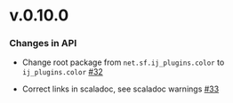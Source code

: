 v.0.10.0
=======

### Changes in API

* Change root package from `net.sf.ij_plugins.color` to `ij_plugins.color` [#32]

* Correct links in scaladoc, see scaladoc warnings [#33]

[#32]: https://github.com/ij-plugins/ijp-color/issues/32

[#33]: https://github.com/ij-plugins/ijp-color/issues/33

